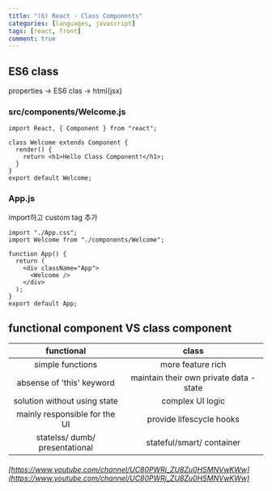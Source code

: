 ```yaml
---
title: "(6) React - Class Components"
categories: [languages, javascript]
tags: [react, front]
comment: true
---
```

## ES6 class
properties -> ES6 clas -> html(jsx)


### src/components/Welcome.js
```
import React, { Component } from "react";

class Welcome extends Component {
  render() {
    return <h1>Hello Class Component!</h1>;
  }
}
export default Welcome;
```

### App.js 
import하고 custom tag 추가
```
import "./App.css";
import Welcome from "./components/Welcome";

function App() {
  return (
    <div className="App">
      <Welcome />
    </div>
  );
}
export default App;
```

## functional component VS class component

| functional | class |
| :---: | :---: |
| simple functions | more feature rich |
| absense of 'this' keyword | maintain their own private data - state |
| solution without using state | complex UI logic |
| mainly responsible for the UI | provide lifescycle hooks |
| statelss/ dumb/ presentational |stateful/smart/ container|

###### [https://www.youtube.com/channel/UC80PWRj_ZU8Zu0HSMNVwKWw](https://www.youtube.com/channel/UC80PWRj_ZU8Zu0HSMNVwKWw)
